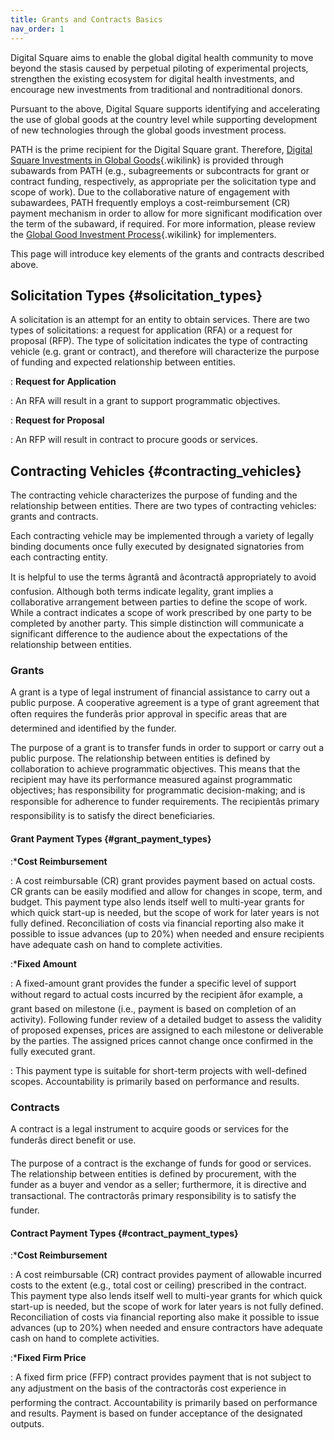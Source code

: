 ```yaml
---
title: Grants and Contracts Basics
nav_order: 1
---
```


Digital Square aims to enable the global digital health community to
move beyond the stasis caused by perpetual piloting of experimental
projects, strengthen the existing ecosystem for digital health
investments, and encourage new investments from traditional and
nontraditional donors.

Pursuant to the above, Digital Square supports identifying and
accelerating the use of global goods at the country level while
supporting development of new technologies through the global goods
investment process.

PATH is the prime recipient for the Digital Square grant. Therefore,
[Digital Square Investments in Global
Goods](Digital_Square_Investments_in_Global_Goods "Digital Square Investments in Global Goods"){.wikilink}
is provided through subawards from PATH (e.g., subagreements or
subcontracts for grant or contract funding, respectively, as appropriate
per the solicitation type and scope of work). Due to the collaborative
nature of engagement with subawardees, PATH frequently employs a
cost-reimbursement (CR) payment mechanism in order to allow for more
significant modification over the term of the subaward, if required. For
more information, please review the [Global Good Investment
Process](Global_Good_Investment_Process "Global Good Investment Process"){.wikilink}
for implementers.

This page will introduce key elements of the grants and contracts
described above.

## Solicitation Types {#solicitation_types}

A solicitation is an attempt for an entity to obtain services. There are
two types of solicitations: a request for application (RFA) or a request
for proposal (RFP). The type of solicitation indicates the type of
contracting vehicle (e.g. grant or contract), and therefore will
characterize the purpose of funding and expected relationship between
entities.

:   **Request for Application**

<!-- -->

:   An RFA will result in a grant to support programmatic objectives.

<!-- -->

:   **Request for Proposal**

<!-- -->

:   An RFP will result in contract to procure goods or services.

## Contracting Vehicles {#contracting_vehicles}

The contracting vehicle characterizes the purpose of funding and the
relationship between entities. There are two types of contracting
vehicles: grants and contracts.

Each contracting vehicle may be implemented through a variety of legally
binding documents once fully executed by designated signatories from
each contracting entity.

It is helpful to use the terms âgrantâ and âcontractâ appropriately to
avoid confusion. Although both terms indicate legality, grant implies a
collaborative arrangement between parties to define the scope of work.
While a contract indicates a scope of work prescribed by one party to be
completed by another party. This simple distinction will communicate a
significant difference to the audience about the expectations of the
relationship between entities.

### Grants

A grant is a type of legal instrument of financial assistance to carry
out a public purpose. A cooperative agreement is a type of grant
agreement that often requires the funderâs prior approval in specific
areas that are determined and identified by the funder.

The purpose of a grant is to transfer funds in order to support or carry
out a public purpose. The relationship between entities is defined by
collaboration to achieve programmatic objectives. This means that the
recipient may have its performance measured against programmatic
objectives; has responsibility for programmatic decision-making; and is
responsible for adherence to funder requirements. The recipientâs
primary responsibility is to satisfy the direct beneficiaries.

#### Grant Payment Types {#grant_payment_types}

:\***Cost Reimbursement**

:   A cost reimbursable (CR) grant provides payment based on actual
    costs. CR grants can be easily modified and allow for changes in
    scope, term, and budget. This payment type also lends itself well to
    multi-year grants for which quick start-up is needed, but the scope
    of work for later years is not fully defined. Reconciliation of
    costs via financial reporting also make it possible to issue
    advances (up to 20%) when needed and ensure recipients have adequate
    cash on hand to complete activities.

:\***Fixed Amount**

:   A fixed-amount grant provides the funder a specific level of support
    without regard to actual costs incurred by the recipient âfor
    example, a grant based on milestone (i.e., payment is based on
    completion of an activity). Following funder review of a detailed
    budget to assess the validity of proposed expenses, prices are
    assigned to each milestone or deliverable by the parties. The
    assigned prices cannot change once confirmed in the fully executed
    grant.

<!-- -->

:   This payment type is suitable for short-term projects with
    well-defined scopes. Accountability is primarily based on
    performance and results.

### Contracts

A contract is a legal instrument to acquire goods or services for the
funderâs direct benefit or use.

The purpose of a contract is the exchange of funds for good or services.
The relationship between entities is defined by procurement, with the
funder as a buyer and vendor as a seller; furthermore, it is directive
and transactional. The contractorâs primary responsibility is to satisfy
the funder.

#### Contract Payment Types {#contract_payment_types}

:\***Cost Reimbursement**

:   A cost reimbursable (CR) contract provides payment of allowable
    incurred costs to the extent (e.g., total cost or ceiling)
    prescribed in the contract. This payment type also lends itself well
    to multi-year grants for which quick start-up is needed, but the
    scope of work for later years is not fully defined. Reconciliation
    of costs via financial reporting also make it possible to issue
    advances (up to 20%) when needed and ensure contractors have
    adequate cash on hand to complete activities.

:\***Fixed Firm Price**

:   A fixed firm price (FFP) contract provides payment that is not
    subject to any adjustment on the basis of the contractorâs cost
    experience in performing the contract. Accountability is primarily
    based on performance and results. Payment is based on funder
    acceptance of the designated outputs.
